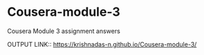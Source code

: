 # Cousera-module-3
Cousera Module 3 assignment answers

OUTPUT LINK::   https://krishnadas-n.github.io/Cousera-module-3/  
